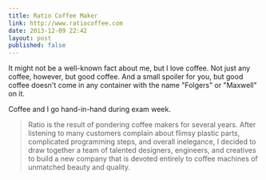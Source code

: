 ```yaml
---
title: Ratio Coffee Maker
link: http://www.ratiocoffee.com
date: 2013-12-09 22:42
layout: post
published: false
---
```

It might not be a well-known fact about me, but I love coffee. Not just any coffee, however, but good coffee. And a small spoiler for you, but good coffee doesn't come in any container with the name "Folgers" or "Maxwell" on it.

Coffee and I go hand-in-hand during exam week.

> Ratio is the result of pondering coffee makers for several years. After listening to many customers complain about flimsy plastic parts, complicated programming steps, and overall inelegance, I decided to draw together a team of talented designers, engineers, and creatives to build a new company that is devoted entirely to coffee machines of unmatched beauty and quality.